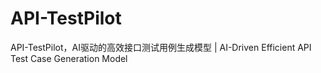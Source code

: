 # API-TestPilot
API-TestPilot，AI驱动的高效接口测试用例生成模型 | AI-Driven Efficient API Test Case Generation Model
